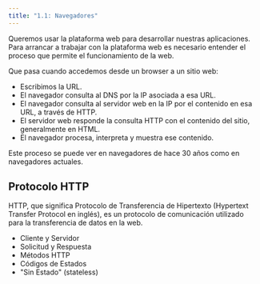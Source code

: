 ```yaml
---
title: "1.1: Navegadores"
---
```


Queremos usar la plataforma web para desarrollar nuestras aplicaciones. Para arrancar a trabajar con la plataforma web es necesario entender el proceso que permite el funcionamiento de la web.

Que pasa cuando accedemos desde un browser a un sitio web:

- Escribimos la URL.
- El navegador consulta al DNS por la IP asociada a esa URL.
- El navegador consulta al servidor web en la IP por el contenido en esa URL, a través de HTTP.
- El servidor web responde la consulta HTTP con el contenido del sitio, generalmente en HTML.
- El navegador procesa, interpreta y muestra ese contenido.

Este proceso se puede ver en navegadores de hace 30 años como en navegadores actuales.

## Protocolo HTTP

HTTP, que significa Protocolo de Transferencia de Hipertexto (Hypertext Transfer Protocol en inglés), es un protocolo de comunicación utilizado para la transferencia de datos en la web.

- Cliente y Servidor
- Solicitud y Respuesta
- Métodos HTTP
- Códigos de Estados
- "Sin Estado" (stateless)
